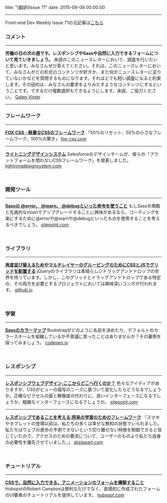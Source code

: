 title: "[翻訳]Issue 71"
date: 2015-09-08 00:00:00

---
Front-end Dev Weekly Issue 71の元記事は[こちら](https://frontenddevweekly.curated.co/issues/71)

### コメント

<hr>

**労働の日の次の週です。レスポンシブやSassや自然に入力できるフォームについて見ていきましょう。**
来週のこのニュースレターにおいて、調査を行いたいと思います。みなさんぜひ答えてください。それは、このニュースレターにおいて、みなさんがどの形式のコンテンツが好きか、また何がニュースレターに足りていないかなどを質問するものになります。それはとても短い調査になると約束します。その目的は、みなさんの要求をよりみたすようなコンテンツにするということです。できるだけ複数選択もできるようにします。来週、ご協力ください。
[Galen Vinter](https://twitter.com/gvinter)

<hr>

### フレームワーク

<hr>

**[FOX CSS - 軽量なCSSのフレームワーク](http://fox-css.com/?utm_campaign=Front%2BEnd%2BDev%2BWeekly&utm_medium=web&utm_source=Front_End_Dev_Weekly_71)**
「50%のリセット、50%の小さなフレームワーク、100%の驚き」
[fox-css.com](http://fox-css.com/?utm_campaign=Front%2BEnd%2BDev%2BWeekly&utm_medium=web&utm_source=Front_End_Dev_Weekly_71)

---

**[ライトニングデザインシステム](https://www.lightningdesignsystem.com/?utm_campaign=Front%2BEnd%2BDev%2BWeekly&utm_medium=web&utm_source=Front_End_Dev_Weekly_71)**
Salesforceのデザインチームが、彼らの「プラットフォームを問わないCSSフレームワーク」を発表しました。
[lightningdesignsystem.com](https://www.lightningdesignsystem.com/?utm_campaign=Front%2BEnd%2BDev%2BWeekly&utm_medium=web&utm_source=Front_End_Dev_Weekly_71)

<br>

### 開発ツール

<hr>

**[Sassの @error、 @warn、 @debugといった命令を使うこと](http://www.sitepoint.com/using-sasss-error-warn-and-debug-directives/?utm_campaign=Front%2BEnd%2BDev%2BWeekly&utm_medium=web&utm_source=Front_End_Dev_Weekly_71)**
もしSassを関数と先進的なmixinでアップグレードすることに興味があるなら、コーディングを楽にするために@errorや@warnや@debugといったものを使用することを考えるべきでしょう。
[sitepoint.com](http://www.sitepoint.com/using-sasss-error-warn-and-debug-directives/?utm_campaign=Front%2BEnd%2BDev%2BWeekly&utm_medium=web&utm_source=Front_End_Dev_Weekly_71)


<br>

### ライブラリ

<hr>

**[再度並び替えるためやマルチレイヤーのグルーピングのためにCSSとJSでグリッドを配置する](https://clippings.github.io/layout-grid/?utm_campaign=Front%2BEnd%2BDev%2BWeekly&utm_medium=web&utm_source=Front_End_Dev_Weekly_71)**
jQueryのライブラリは素晴らしいドラッグアンドドロップの世界を持っています。しかし、このグリッドとドラッグアンドドロップである特定の、その両方を必要とするプロジェクトにおいては興味深いコンボが行われます。
[github.io](https://clippings.github.io/layout-grid/?utm_campaign=Front%2BEnd%2BDev%2BWeekly&utm_medium=web&utm_source=Front_End_Dev_Weekly_71)

<br>

### 学習

<hr>

**[Sassのカラーマップ](http://codepen.io/zgreen/blog/sass-color-maps?utm_campaign=Front%2BEnd%2BDev%2BWeekly&utm_medium=web&utm_source=Front_End_Dev_Weekly_71)**
Bootstrapがどのように名前を決めたり、デフォルトのカラースキームを組織しているか不思議に思ったことはありませんか？その裏側を探ってみましょう。
[codepen.io](http://codepen.io/zgreen/blog/sass-color-maps?utm_campaign=Front%2BEnd%2BDev%2BWeekly&utm_medium=web&utm_source=Front_End_Dev_Weekly_71)

<br>

### レスポンシブ

<hr>

**[レスポンシブウェブデザイン:ここからどこへ行くのか？](http://www.sitepoint.com/responsive-web-design-where-do-we-go-from-here/?utm_campaign=Front%2BEnd%2BDev%2BWeekly&utm_medium=web&utm_source=Front_End_Dev_Weekly_71)**
色々なアイディアがありますが、CSSがビューの描写のニーズに基づいて変化したらどうなるでしょうか。正確なピクセルの面と解像度の代わりに、良いインターフェースになるでしょうか、粗雑なインターフェースになるでしょうか。
[sitepoint.com](http://www.sitepoint.com/responsive-web-design-where-do-we-go-from-here/?utm_campaign=Front%2BEnd%2BDev%2BWeekly&utm_medium=web&utm_source=Front_End_Dev_Weekly_71)

---

**[レスポンシブであることを考える:将来の学習のためのフレームワーク](http://alistapart.com/article/thinking-responsively-a-framework-for-future-learning?utm_campaign=Front%2BEnd%2BDev%2BWeekly&utm_medium=web&utm_source=Front_End_Dev_Weekly_71)**
「スマホやタブレットの登場以前は、私たちの多くは幸せな無知の状態でいられました。私たちはウェブの進歩の予測できないという切り離せない特徴を制御できると信じていたので、アクセスのための要求について、ユーザーのものより私たち自身の必要性を優先させていました。」
[alistapart.com](http://alistapart.com/article/thinking-responsively-a-framework-for-future-learning?utm_campaign=Front%2BEnd%2BDev%2BWeekly&utm_medium=web&utm_source=Front_End_Dev_Weekly_71)

<br>

### チュートリアル

<hr>

**[CSSで、自然に入力できる、アニメーションのフォームを構築すること](http://product.hubspot.com/blog/how-to-build-a-sleek-animated-input-form-with-css?utm_campaign=Front%2BEnd%2BDev%2BWeekly&utm_medium=web&utm_source=Front_End_Dev_Weekly_71)**
HubspotのRobert Campionは便利なだけでなく、直感的に作成されたフォームのUI要素のチュートリアルを提供しています。
[hubspot.com](http://product.hubspot.com/blog/how-to-build-a-sleek-animated-input-form-with-css?utm_campaign=Front%2BEnd%2BDev%2BWeekly&utm_medium=web&utm_source=Front_End_Dev_Weekly_71)
